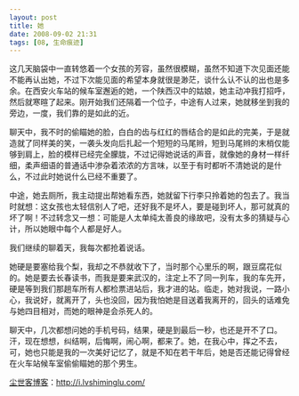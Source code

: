 ```yaml
---
layout: post
title: 她
date: 2008-09-02 21:31
tags: [08, 生命痕迹]
---
```

这几天脑袋中一直转悠着一个女孩的芳容，虽然很模糊，虽然不知道下次见面还能不能再认出她，不过下次能见面的希望本身就很是渺茫，谈什么认不认的出也是多余。在西安火车站的候车室邂逅的她，一个陕西汉中的姑娘，她主动冲我打招呼，然后就寒暄了起来。刚开始我们还隔着一个位子，中途有人过来，她就移坐到我的旁边，一度，我们靠的是如此的近。

聊天中，我不时的偷瞄她的脸，白白的齿与红红的唇结合的是如此的完美，于是就造就了同样美的笑，一袭头发向后扎起一个短短的马尾辫，短到马尾辫的末梢仅能够到肩上，脸的模样已经完全朦胧，不过记得她说话的声音，就像她的身材一样纤细，柔声细语的普通话中渗杂着浓浓的方言味，以至于有时都听不清她说的是什么，不过此时她说什么已经不重要了。

中途，她去厕所，我主动提出帮她看东西，她就留下行李只拎着她的包去了。我当时就想：这女孩也太轻信别人了吧，还好我不是坏人，要是碰到坏人，那可就真的坏了啊！不过转念又一想：可能是人太单纯太善良的缘故吧，没有太多的猜疑与心计，所以她眼中每个人都是好人。

我们继续的聊着天，我每次都抢着说话。

她硬是要塞给我个梨，我却之不恭就收下了，当时那个心里乐的啊，跟豆腐花似的。她是要去长春读书，而我是要来武汉的，注定上不了同一列车，我的车先开，硬是等到我们那趟车所有人都检票进站后，我才进的站。临走，她对我说，一路小心，我说好，就离开了，头也没回，因为我怕她是目送着我离开的，回头的话难免与她四目相对，而她的眼神是会杀死人的。

聊天中，几次都想问她的手机号码，结果，硬是到最后一秒，也还是开不了口。汗，现在想想，纠结啊，后悔啊，闹心啊，都来了。她，在我心中，挥之不去，可，她也只能是我的一次美好记忆了，就是不知在若干年后，她是否还能记得曾经在火车站候车室偷偷瞄她的那个男生。

<a href="http://i.lvshiminglu.com/">尘世客博客</a>：<a href="http://i.lvshiminglu.com/">http://i.lvshiminglu.com/</a>

